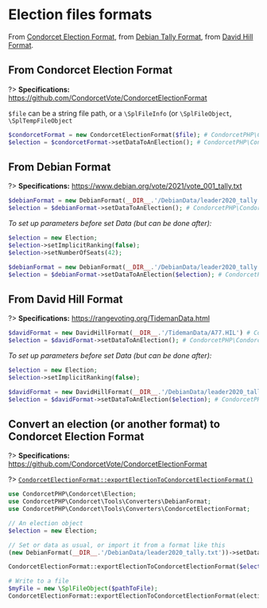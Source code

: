 # Election files formats

From [Condorcet Election Format](https://github.com/CondorcetVote/CondorcetElectionFormat), from [Debian Tally Format](https://www.debian.org/vote/2021/vote_001_tally.txt), from [David Hill Format](https://rangevoting.org/TidemanData.html).


## From Condorcet Election Format
?> **Specifications:** https://github.com/CondorcetVote/CondorcetElectionFormat

```$file``` can be a string file path, or a ```\SplFileInfo``` (or ```\SplFileObject```, ```\SplTempFileObject```

```php
$condorcetFormat = new CondorcetElectionFormat($file); # CondorcetPHP\Condorcet\Tools\Converters\CondorcetElectionFormat
$election = $condorcetFormat->setDataToAnElection(); # CondorcetPHP\Condorcet\Election
```

## From Debian Format
?> **Specifications:** https://www.debian.org/vote/2021/vote_001_tally.txt

```php
$debianFormat = new DebianFormat(__DIR__.'/DebianData/leader2020_tally.txt') # CondorcetPHP\Condorcet\Tools\Converters\DebianFormat
$election = $debianFormat->setDataToAnElection(); # CondorcetPHP\Condorcet\Election
```

_To set up parameters before set Data (but can be done after):_
```php
$election = new Election;
$election->setImplicitRanking(false);
$election->setNumberOfSeats(42);

$debianFormat = new DebianFormat(__DIR__.'/DebianData/leader2020_tally.txt') # CondorcetPHP\Condorcet\Tools\Converters\DebianFormat
$election = $debianFormat->setDataToAnElection($election); # CondorcetPHP\Condorcet\Election
```

## From David Hill Format
?> **Specifications:** https://rangevoting.org/TidemanData.html

```php
$davidFormat = new DavidHillFormat(__DIR__.'/TidemanData/A77.HIL') # CondorcetPHP\Condorcet\Tools\Converters\DavidHillFormat
$election = $davidFormat->setDataToAnElection(); # CondorcetPHP\Condorcet\Election
```

_To set up parameters before set Data (but can be done after):_
```php
$election = new Election;
$election->setImplicitRanking(false);

$davidFormat = new DavidHillFormat(__DIR__.'/DebianData/leader2020_tally.txt') # CondorcetPHP\Condorcet\Tools\Converters\DavidHillFormat
$election = $davidFormat->setDataToAnElection($election); # CondorcetPHP\Condorcet\Election
```

## Convert an election (or another format) to Condorcet Election Format

?> **Specifications:** https://github.com/CondorcetVote/CondorcetElectionFormat  

?> [`CondorcetElectionFormat::exportElectionToCondorcetElectionFormat()`](/Docs/ApiReferences/Tools_Converters_CondorcetElectionFormat%20Class/public%20static%20Tools_Converters_CondorcetElectionFormat--exportElectionToCondorcetElectionFormat) 
```php
use CondorcetPHP\Condorcet\Election;
use CondorcetPHP\Condorcet\Tools\Converters\DebianFormat;
use CondorcetPHP\Condorcet\Tools\Converters\CondorcetElectionFormat;

// An election object
$election = new Election;

// Set or data as usual, or import it from a format like this
(new DebianFormat(__DIR__.'/DebianData/leader2020_tally.txt'))->setDataToAnElection($election); # The election get the data from debian format)

CondorcetElectionFormat::exportElectionToCondorcetElectionFormat($election); # Return the formatted election

# Write to a file
$myFile = new \SplFileObject($pathToFile);
CondorcetElectionFormat::exportElectionToCondorcetElectionFormat(election:$election, file: $myFile);
```